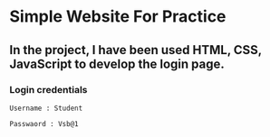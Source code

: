 # Simple Website For Practice
## In the project, I have been used HTML, CSS, JavaScript to develop the login page.
### Login credentials 
```Username : Student```

```Passwaord : Vsb@1```
